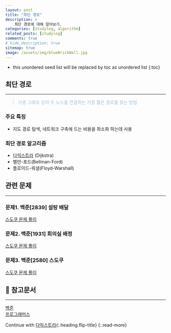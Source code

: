 ```yaml
---
layout: post
title: "최단 경로"
description: >
    최단 경로에 대해 알아보기.
categories: [studylog, algorithm]
related_posts: [studylog]
comments: true
# hide_description: true
sitemap: true
image: /assets/img/blueBrickWall.jpg
---
```


* this unordered seed list will be replaced by toc as unordered list 
{:toc}

## 최단 경로
<hr/>

> <font color="#A3C1DA">가중 그래프 상의 두 노드를 연결하는 가장 짧은 경로를 찾는 방법</font>

### 주요 특징 
- 지도 경로 탐색, 네트워크 구축에 드는 비용을 촤소화 하는데 사용

### 최단 경로 알고리즘 
- [다익스트라](/_posts/studylog/algorithm/다익스트라) (Dijkstra)
- 벨만-포드(Bellman-Ford)
- 플로이드-워셜(Floyd-Warshall)

## 관련 문제
<hr/>

### 문제1. 백준[2839] 설탕 배달
<a href="https://github.com/blubincod/study/blob/main/algorithm/backtracking/BJ_G4_2580_sudoku.java"><i class="fab fa-github"></i> 스도쿠 문제 풀이</a>

### 문제2. 백준[1931] 회의실 배정
<a href="https://github.com/blubincod/study/blob/main/algorithm/backtracking/BJ_G4_2580_sudoku.java"><i class="fab fa-github"></i> 스도쿠 문제 풀이</a>

### 문제3. 백준[2580] 스도쿠
<a href="https://github.com/blubincod/study/blob/main/algorithm/backtracking/BJ_G4_2580_sudoku.java"><i class="fab fa-github"></i> 스도쿠 문제 풀이</a>

## 📄 참고문서
<hr/>
<a href="https://www.acmicpc.net/">백준</a><br>
<a href="https://school.programmers.co.kr/">프로그래머스</a> 

Continue with [다익스트라](2023-06-02-다익스트라.md){:.heading.flip-title}
{:.read-more}

<link rel="stylesheet" href="https://cdnjs.cloudflare.com/ajax/libs/font-awesome/5.15.3/css/all.min.css">